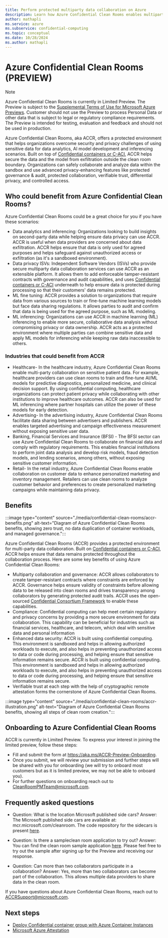 ```yaml
---
title: Perform protected multiparty data collaboration on Azure
description: Learn how Azure Confidential Clean Rooms enables multiparty collaborations while keeping your data safe from other collaborators.
author: mathapli
ms.service: azure
ms.subservice: confidential-computing
ms.topic: conceptual
ms.date: 10/28/2024
ms.author: mathapli
---
```


# Azure Confidential Clean Rooms (PREVIEW)
> [!NOTE]
> Azure Confidential Clean Rooms is currently in Limited Preview. The Preview is subject to the [Supplemental Terms of Use for Microsoft Azure Previews](https://azure.microsoft.com/en-us/support/legal/preview-supplemental-terms/). Customer should not use the Preview to process Personal Data or other data that is subject to legal or regulatory compliance requirements. The Preview is intended for testing, evaluation and feedback and should not be used in production. 

Azure Confidential Clean Rooms, aka ACCR, offers a protected environment that helps organizations overcome security and privacy challenges of using sensitive data for data analytics, AI model development and inferencing scenarios. Built on top of [Confidential containers or C-ACI](../confidential-computing/confidential-containers.md), ACCR helps secure the data and the model from exfiltration outside the clean room boundary. 
Organizations can safely collaborate and analyze data within the sandbox and  use advanced privacy-enhancing features like protected governance & audit, protected collaboration, verifiable trust, differential privacy, and controlled access.

## Who could benefit from Azure Confidential Clean Rooms?
Azure Confidential Clean Rooms could be a great choice for you if you have these scenarios: 

- Data analytics and inferencing: Organizations looking to build insights on second-party data while helping ensure data privacy can use ACCR. ACCR is useful when data providers are concerned about data exfiltration. ACCR helps ensure that data is only used for agreed purposes and helps safeguard against unauthorized access or exfiltration (as it's a sandboxed environment). 
- Data privacy ISVs: Independent Software Vendors (ISVs) who provide secure multiparty data collaboration services can use ACCR as an extensible platform. It allows them to add enforceable tamper-resistant contracts with governance and audit capabilities, and uses [Confidential containers or C-ACI](../confidential-computing/confidential-containers.md) underneath to help ensure data is protected during processing so that their customers' data remains protected.
- ML fine tuning: ACCR provides a solution to organizations that require data from various sources to train or fine-tune machine learning models but face data sharing regulations. It allows parties to audit and confirm that data is being used for the agreed purpose, such as ML modeling.
- ML inferencing: Organizations can use ACCR in machine learning (ML) inferencing to enable more secure, collaborative data analysis without compromising privacy or data ownership. ACCR acts as a protected environment where multiple parties can combine sensitive data and apply ML models for inferencing while keeping raw data inaccessible to others.

### Industries that could benefit from  ACCR
- Healthcare- In the healthcare industry, Azure Confidential Clean Rooms enable multi-party collaboration on sensitive patient data. For example, healthcare providers can use clean rooms to train and fine-tune AI/ML models for predictive diagnostics, personalized medicine, and clinical decision support. By using confidential computing, healthcare organizations can protect patient privacy while collaborating with other institutions to improve healthcare outcomes.
ACCR can also be used for ML inferencing where partner hospitals can utilize the power of these models for early detection.
- Advertising- In the advertising industry, Azure Confidential Clean Rooms facilitate data sharing between advertisers and publishers. ACCR enables targeted advertising and campaign effectiveness measurement without exposing sensitive user data.
- Banking, Financial Services and Insurance (BFSI) - The BFSI sector can use Azure Confidential Clean Rooms to collaborate on financial data and comply with regulatory requirements. This enables financial institutions to perform joint data analysis and develop risk models, fraud detection models, and lending scenarios, among others, without exposing sensitive customer information.
- Retail- In the retail industry, Azure Confidential Clean Rooms enable collaboration on customer data to enhance personalized marketing and inventory management. Retailers can use clean rooms to analyze customer behavior and preferences to create personalized marketing campaigns while maintaining data privacy.

## Benefits

:::image type="content" source="./media/confidential-clean-rooms/accr-benefits.png" alt-text="Diagram of Azure Confidential Clean Rooms benefits, showing zero trust, no data duplication of container workloads, and managed governance.":::

Azure Confidential Clean Rooms (ACCR) provides a protected environment for multi-party data collaboration. Built on [Confidential containers or C-ACI](../confidential-computing/confidential-containers.md), ACCR helps ensure that data remains protected throughout the collaboration process. Here are some key benefits of using Azure Confidential Clean Rooms:

- Multiparty collaboration and governance:
ACCR allows collaborators to create tamper-resistant contracts where constraints are enforced by ACCR. Governance helps ensure validity of constraints before allowing data to be released into clean rooms and drives transparency among collaborators by generating protected audit trails. ACCR uses the open-sourced [Confidential Consortium Framework](https://microsoft.github.io/CCF/main/overview/what_is_ccf.html) to enable these capabilities.
- Compliance:
Confidential computing can help meet certain regulatory and privacy concerns by providing a more secure environment for data collaboration. This capability can be beneficial for industries such as financial services, healthcare, and telecom, which deal with sensitive data and personal information
- Enhanced data security:
ACCR is built using confidential computing. This environment is sandboxed and helps in allowing authorized workloads to execute, and also helps in preventing unauthorized access to data or code during processing, and helping ensure that sensitive information remains secure.
ACCR is built using confidential computing. This environment is sandboxed and helps in allowing authorized workloads to execute, and also helps in preventing unauthorized access to data or code during processing, and helping ensure that sensitive information remains secure.
- Verifiable trust at each step with the help of cryptographic remote attestation forms the cornerstone of Azure Confidential Clean Rooms.

:::image type="content" source="./media/confidential-clean-rooms/accr-illustration.png" alt-text="Diagram of Azure Confidential Clean Rooms benefits, showing all steps of clean room creation.":::


## Onboarding to Azure Confidential Clean Rooms
ACCR is currently in Limited Preview. To express your interest in joining the limited preview, follow these steps:
- Fill and submit the form at https://aka.ms/ACCR-Preview-Onboarding.
- Once you submit, we will review your submission and further steps will be shared with you for onboarding (we will try to onboard most customers but as it is limited preview, we may not be able to onboard you). 
- For further questions on onboarding reach out to  CleanRoomPMTeam@microsoft.com.

## Frequently asked questions

- Question: What is the location Microsoft published side cars?
  Answer: The Microsoft published side cars are available at: mcr.microsoft.com/cleanroom. The code repository for the sidecars is present [here](https://github.com/Azure/azure-cleanroom/).

- Question: Is there a sampleclean room application to try out?
  Answer: You can find the clean room sample application [here](https://github.com/Azure-Samples/azure-cleanroom-samples). Please feel free to try out the sample after signing up for the Preview and receiving our response. 

- Question: Can more than two collaborators participate in a collaboration?
  Answer: Yes, more than two collaborators can become part of the collaboration. This allows multiple data providers to share data in the clean room.

If you have questions about Azure Confidential Clean Rooms, reach out to <ACCRSupport@microsoft.com>.

## Next steps

- [Deploy Confidential container group with Azure Container Instances](/azure/container-instances/container-instances-tutorial-deploy-confidential-containers-cce-arm)
- [Microsoft Azure Attestation](/azure/attestation/overview)
